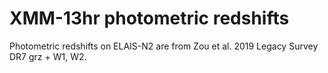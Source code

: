 # XMM-13hr photometric redshifts

Photometric redshifts on ELAIS-N2 are from Zou et al. 2019 Legacy Survey DR7 grz + W1, W2.

